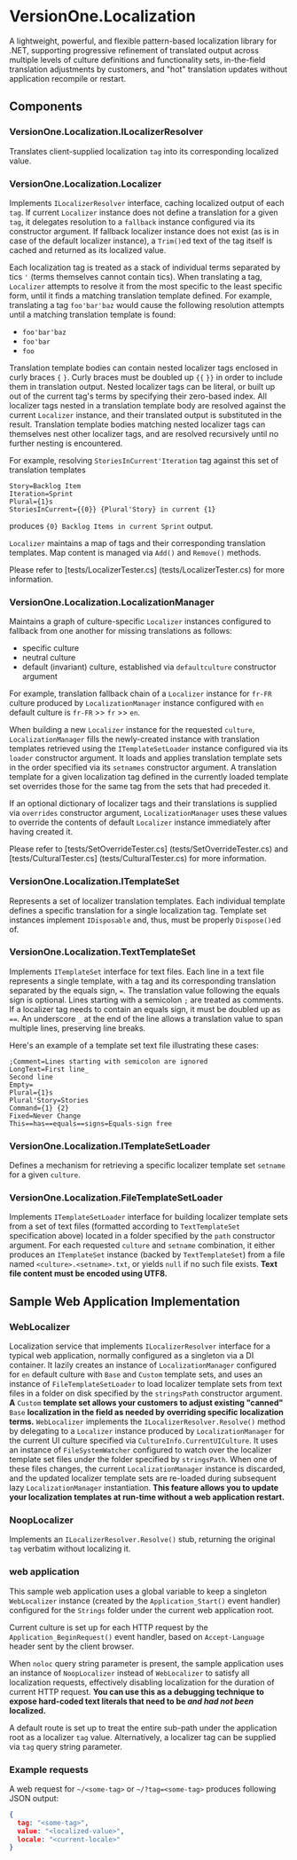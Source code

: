 VersionOne.Localization
=======================

A lightweight, powerful, and flexible pattern-based localization library for .NET, supporting progressive refinement of translated output across multiple levels of culture definitions and functionality sets, in-the-field translation adjustments by customers, and "hot" translation updates without application recompile or restart.

Components
----------

### VersionOne.Localization.ILocalizerResolver

Translates client-supplied localization `tag` into its corresponding localized value.

### VersionOne.Localization.Localizer

Implements `ILocalizerResolver` interface, caching localized output of each `tag`. If current `Localizer` instance does not define a translation for a given `tag`, it delegates resolution to a `fallback` instance configured via its constructor argument. If fallback localizer instance does not exist (as is in case of the default localizer instance), a `Trim()`ed text of the tag itself is cached and returned as its localized value.

Each localization tag is treated as a stack of individual terms separated by tics `'` (terms themselves cannot contain tics). When translating a tag, `Localizer` attempts to resolve it from the most specific to the least specific form, until it finds a matching translation template defined. For example, translating a tag `foo'bar'baz` would cause the following resolution attempts until a matching translation template is found:

* `foo'bar'baz`
* `foo'bar`
* `foo`

Translation template bodies can contain nested localizer tags enclosed in curly braces `{` `}`. Curly braces must be doubled up `{{` `}}` in order to include them in translation output. Nested localizer tags can be literal, or built up out of the current tag's terms by specifying their zero-based index. All localizer tags nested in a translation template body are resolved against the current `Localizer` instance, and their translated output is substituted in the result. Translation template bodies matching nested localizer tags can themselves nest other localizer tags, and are resolved recursively until no further nesting is encountered.

For example, resolving `StoriesInCurrent'Iteration` tag against this set of translation templates

```
Story=Backlog Item
Iteration=Sprint
Plural={1}s
StoriesInCurrent={{0}} {Plural'Story} in current {1}
```

produces `{0} Backlog Items in current Sprint` output.

`Localizer` maintains a map of tags and their corresponding translation templates. Map content is managed via `Add()` and `Remove()` methods.

Please refer to [tests/LocalizerTester.cs] (tests/LocalizerTester.cs) for more information.

### VersionOne.Localization.LocalizationManager

Maintains a graph of culture-specific `Localizer` instances configured to fallback from one another for missing translations as follows:

* specific culture
* neutral culture
* default (invariant) culture, established via `defaultculture` constructor argument

For example, translation fallback chain of a `Localizer` instance for `fr-FR` culture produced by `LocalizationManager` instance configured with `en` default culture is `fr-FR` >> `fr` >> `en`.

When building a new `Localizer` instance for the requested `culture`, `LocalizationManager` fills the newly-created instance with translation templates retrieved using the `ITemplateSetLoader` instance configured via its `loader` constructor argument. It loads and applies translation template sets in the order specified via its `setnames` constructor argument. A translation template for a given localization tag defined in the currently loaded template set overrides those for the same tag from the sets that had preceded it.

If an optional dictionary of localizer tags and their translations is supplied via `overrides` constructor argument, `LocalizationManager` uses these values to override the contents of default `Localizer` instance immediately after having created it.

Please refer to [tests/SetOverrideTester.cs] (tests/SetOverrideTester.cs) and [tests/CulturalTester.cs] (tests/CulturalTester.cs) for more information.

### VersionOne.Localization.ITemplateSet

Represents a set of localizer translation templates. Each individual template defines a specific translation for a single localization tag. Template set instances implement `IDisposable` and, thus, must be properly `Dispose()`ed of.

### VersionOne.Localization.TextTemplateSet

Implements `ITemplateSet` interface for text files. Each line in a text file represents a single template, with a tag and its corresponding translation separated by the equals sign, `=`. The translation value following the equals sign is optional. Lines starting with a semicolon `;` are treated as comments. If a localizer tag needs to contain an equals sign, it must be doubled up as `==`. An underscore `_` at the end of the line allows a translation value to span multiple lines, preserving line breaks.

Here's an example of a template set text file illustrating these cases:

```
;Comment=Lines starting with semicolon are ignored
LongText=First line_
Second line
Empty=
Plural={1}s
Plural'Story=Stories
Command={1} {2}
Fixed=Never Change
This==has==equals==signs=Equals-sign free
```

### VersionOne.Localization.ITemplateSetLoader

Defines a mechanism for retrieving a specific localizer template set `setname` for a given `culture`.

### VersionOne.Localization.FileTemplateSetLoader

Implements `ITemplateSetLoader` interface for building localizer template sets from a set of text files (formatted according to `TextTemplateSet` specification above) located in a folder specified by the `path` constructor argument. For each requested `culture` and `setname` combination, it either produces an `ITemplateSet` instance (backed by `TextTemplateSet`) from a file named `<culture>.<setname>.txt`, or yields `null` if no such file exists. **Text file content must be encoded using  UTF8.**

Sample Web Application Implementation
----------------------------------

### WebLocalizer

Localization service that implements `ILocalizerResolver` interface for a typical web application, normally configured as a singleton via a DI container. It lazily creates an instance of `LocalizationManager` configured for `en` default culture with `Base` and `Custom` template sets, and uses an instance of `FileTemplateSetLoader` to load localizer template sets from text files in a folder on disk specified by the `stringsPath` constructor argument. **A** `Custom` **template set allows your customers to adjust existing "canned"** `Base` **localization in the field as needed by overriding specific localization terms.** `WebLocalizer` implements the `ILocalizerResolver.Resolve()` method by delegating to a `Localizer` instance produced by `LocalizationManager` for the current UI culture specified via `CultureInfo.CurrentUICulture`. It uses an instance of `FileSystemWatcher` configured to watch over the localizer template set files under the folder specified by `stringsPath`. When one of these files changes, the current `LocalizationManager` instance is discarded, and the updated localizer template sets are re-loaded during subsequent lazy `LocalizationManager` instantiation. **This feature allows you to update your localization templates at run-time without a web application restart.**

### NoopLocalizer

Implements an `ILocalizerResolver.Resolve()` stub, returning the original `tag` verbatim without localizing it.

### web application

This sample web application uses a global variable to keep a singleton `WebLocalizer` instance (created by the `Application_Start()` event handler) configured for the `Strings` folder under the current web application root.

Current culture is set up for each HTTP request by the `Application_BeginRequest()` event handler, based on `Accept-Language` header sent by the client browser.

When `noloc` query string parameter is present, the sample application uses an instance of `NoopLocalizer` instead of `WebLocalizer` to satisfy all localization requests, effectively disabling localization for the duration of current HTTP request. **You can use this as a debugging technique to expose hard-coded text literals that need to be _and had not been_ localized.**

A default route is set up to treat the entire sub-path under the application root as a localizer `tag` value. Alternatively, a localizer tag can be supplied via `tag` query string parameter.

### Example requests

A web request for `~/<some-tag>` or `~/?tag=<some-tag>` produces following JSON output:

```json
{
  tag: "<some-tag>",
  value: "<localized-value>",
  locale: "<current-locale>"
}
```
